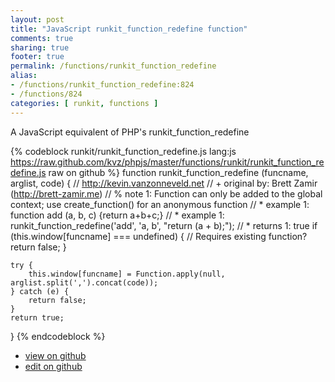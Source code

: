 ```yaml
---
layout: post
title: "JavaScript runkit_function_redefine function"
comments: true
sharing: true
footer: true
permalink: /functions/runkit_function_redefine
alias:
- /functions/runkit_function_redefine:824
- /functions/824
categories: [ runkit, functions ]
---
```

A JavaScript equivalent of PHP's runkit_function_redefine
<!-- more -->
{% codeblock runkit/runkit_function_redefine.js lang:js https://raw.github.com/kvz/phpjs/master/functions/runkit/runkit_function_redefine.js raw on github %}
function runkit_function_redefine (funcname, arglist, code) {
    // http://kevin.vanzonneveld.net
    // +   original by: Brett Zamir (http://brett-zamir.me)
    // %          note 1: Function can only be added to the global context; use create_function() for an anonymous function
    // *     example 1: function add (a, b, c) {return a+b+c;}
    // *     example 1: runkit_function_redefine('add', 'a, b', "return (a + b);");
    // *     returns 1: true
    if (this.window[funcname] === undefined) { // Requires existing function?
        return false;
    }

    try {
        this.window[funcname] = Function.apply(null, arglist.split(',').concat(code));
    } catch (e) {
        return false;
    }
    return true;
}
{% endcodeblock %}
<ul>
 <li><a href="https://github.com/kvz/phpjs/blob/master/functions/runkit/runkit_function_redefine.js">view on github</a></li>
 <li><a href="https://github.com/kvz/phpjs/edit/master/functions/runkit/runkit_function_redefine.js">edit on github</a></li>
</ul>
